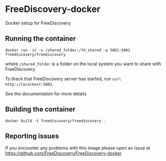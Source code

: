 # FreeDiscovery-docker

Docker setup for FreeDiscovery

## Running the container

```
docker run -it -v /shared_folder:/fd_shared -p 5001:5001  freediscovery/freediscovery 
```

where `/shared_folder` is a folder on the local system you want to share with FreeDiscovery.

To theck that FreeDiscovery server has started, run `curl  http://localhost:5001`.

See the documentation for more details

## Building the container

```
docker build -t freediscovery/freediscovery .
```

## Reporting issues

If you encounter any problems with this image please open an issue at https://github.com/FreeDiscovery/FreeDiscovery-docker
